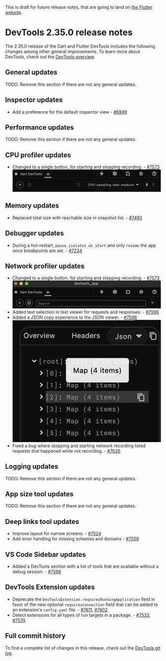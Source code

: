 This is draft for future release notes, that are going to land on
[the Flutter website](https://docs.flutter.dev/tools/devtools/release-notes).

# DevTools 2.35.0 release notes

The 2.35.0 release of the Dart and Flutter DevTools
includes the following changes among other general improvements.
To learn more about DevTools, check out the
[DevTools overview]({{site.url}}/tools/devtools/overview).

## General updates

TODO: Remove this section if there are not any general updates.

## Inspector updates

* Add a preference for the default inspector view - [#6949](https://github.com/flutter/devtools/pull/6949)

## Performance updates

TODO: Remove this section if there are not any general updates.

## CPU profiler updates

* Changed to a single button, for starting and stopping
  recording. - [#7573](https://github.com/flutter/devtools/pull/7573)
  ![A screen shot of the CPU profiler tab, with the new recording button.](./images/profiler_recording.png)

## Memory updates

* Replaced total size with reachable size in snapshot list. -
[#7493](https://github.com/flutter/devtools/pull/7493)

## Debugger updates

* During a hot-restart, `pause_isolates_on_start` and only `resume` the app once breakpoints are set. - [#7234](https://github.com/flutter/devtools/pull/7234)

## Network profiler updates

* Changed to a single button, for starting and stopping
  recording. - [#7573](https://github.com/flutter/devtools/pull/7573)
  ![A screen shot of the network tab, with the new recording button.](./images/network_recording.png)
* Added text selection in text viewer for requests and responses. - [#7596](https://github.com/flutter/devtools/pull/7596)
* Added a JSON copy experience to the JSON viewer. - [#7596](https://github.com/flutter/devtools/pull/7596)
  ![An image of the new json copy experience for the JSON viewer](./images/json_viewer_copy.png)
* Fixed a bug where stopping and starting network recording listed requests that
  happened while not recording. - [#7626](https://github.com/flutter/devtools/pull/7626)

## Logging updates

TODO: Remove this section if there are not any general updates.

## App size tool updates

TODO: Remove this section if there are not any general updates.

## Deep links tool updates

* Improve layout for narrow screens. - [#7524](https://github.com/flutter/devtools/pull/7524)
* Add error handling for missing schemes and domains - [#7559](https://github.com/flutter/devtools/pull/7559)

## VS Code Sidebar updates

* Added a DevTools section with a list of tools that are available without a debug
session. - [#7598](https://github.com/flutter/devtools/pull/7598)

## DevTools Extension updates

* Deprecate the `DevToolsExtension.requiresRunningApplication` field in favor of the
new optional `requiresConnection` field that can be added to an extension's `config.yaml`
file. - [#7611](https://github.com/flutter/devtools/pull/7611), [#7602](https://github.com/flutter/devtools/pull/7602)
* Detect extensions for all types of run targets in a package. - [#7533](https://github.com/flutter/devtools/pull/7533),
[#7535](https://github.com/flutter/devtools/pull/7535)


## Full commit history

To find a complete list of changes in this release, check out the
[DevTools git log](https://github.com/flutter/devtools/tree/v2.35.0).
